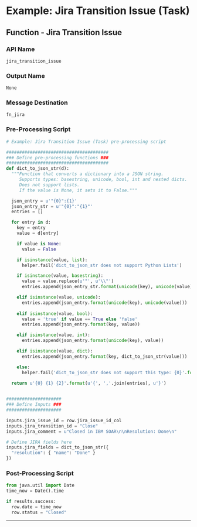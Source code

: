 <!--
    DO NOT MANUALLY EDIT THIS FILE
    THIS FILE IS AUTOMATICALLY GENERATED WITH resilient-sdk codegen
-->

# Example: Jira Transition Issue (Task)

## Function - Jira Transition Issue

### API Name
`jira_transition_issue`

### Output Name
`None`

### Message Destination
`fn_jira`

### Pre-Processing Script
```python
# Example: Jira Transition Issue (Task) pre-processing script

#######################################
### Define pre-processing functions ###
#######################################
def dict_to_json_str(d):
  """Function that converts a dictionary into a JSON string.
     Supports types: basestring, unicode, bool, int and nested dicts.
     Does not support lists.
     If the value is None, it sets it to False."""

  json_entry = u'"{0}":{1}'
  json_entry_str = u'"{0}":"{1}"'
  entries = [] 

  for entry in d:
    key = entry
    value = d[entry]

    if value is None:
      value = False

    if isinstance(value, list):
      helper.fail('dict_to_json_str does not support Python Lists')

    if isinstance(value, basestring):
      value = value.replace(u'"', u'\\"')
      entries.append(json_entry_str.format(unicode(key), unicode(value)))

    elif isinstance(value, unicode):
      entries.append(json_entry.format(unicode(key), unicode(value)))
    
    elif isinstance(value, bool):
      value = 'true' if value == True else 'false'
      entries.append(json_entry.format(key, value))

    elif isinstance(value, int):
      entries.append(json_entry.format(unicode(key), value))

    elif isinstance(value, dict):
      entries.append(json_entry.format(key, dict_to_json_str(value)))

    else:
      helper.fail('dict_to_json_str does not support this type: {0}'.format(type(value)))

  return u'{0} {1} {2}'.format(u'{', ','.join(entries), u'}')
  

#####################
### Define Inputs ###
#####################

inputs.jira_issue_id = row.jira_issue_id_col
inputs.jira_transition_id = "Close"
inputs.jira_comment = u"Closed in IBM SOAR\n\nResolution: Done\n"

# Define JIRA fields here
inputs.jira_fields = dict_to_json_str({
  "resolution": { "name": "Done" }
})
```

### Post-Processing Script
```python
from java.util import Date
time_now = Date().time

if results.success:
  row.date = time_now
  row.status = "Closed"

```

---

